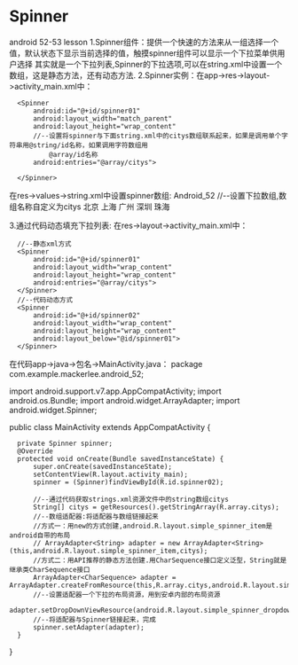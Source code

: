 # Spinner

android 52-53 lesson
1.Spinner组件：提供一个快速的方法来从一组选择一个值，默认状态下显示当前选择的值，触摸spinner组件可以显示一个下拉菜单供用户选择                  其实就是一个下拉列表,Spinner的下拉选项,可以在string.xml中设置一个数组，这是静态方法，还有动态方法.
2.Spinner实例：在app->res->layout->activity_main.xml中：
  <?xml version="1.0" encoding="utf-8"?>
  <RelativeLayout xmlns:android="http://schemas.android.com/apk/res/android"
      xmlns:tools="http://schemas.android.com/tools"
      android:layout_width="match_parent"
      android:layout_height="match_parent"
      android:paddingBottom="@dimen/activity_vertical_margin"
      android:paddingLeft="@dimen/activity_horizontal_margin"
      android:paddingRight="@dimen/activity_horizontal_margin"
      android:paddingTop="@dimen/activity_vertical_margin"
      tools:context="com.example.mackerlee.android_52.MainActivity">
  
      <Spinner
          android:id="@+id/spinner01"
          android:layout_width="match_parent"
          android:layout_height="wrap_content"
          //--设置将spinner与下面string.xml中的citys数组联系起来，如果是调用单个字符串用@string/id名称，如果调用字符数组用
              @array/id名称
          android:entries="@array/citys">
  
      </Spinner>
  </RelativeLayout>
  
  在res->values->string.xml中设置spinner数组:
  <resources>
    <string name="app_name">Android_52</string>
    //--设置下拉数组,数组名称自定义为citys
    <string-array name="citys">
        <item>北京</item>
        <item>上海</item>
        <item>广州</item>
        <item>深圳</item>
        <item>珠海</item>
    </string-array>
  </resources>
  
3.通过代码动态填充下拉列表:
  在res->layout->activity_main.xml中：
  <?xml version="1.0" encoding="utf-8"?>
  <RelativeLayout xmlns:android="http://schemas.android.com/apk/res/android"
      xmlns:tools="http://schemas.android.com/tools"
      android:layout_width="match_parent"
      android:layout_height="match_parent"
      android:paddingBottom="@dimen/activity_vertical_margin"
      android:paddingLeft="@dimen/activity_horizontal_margin"
      android:paddingRight="@dimen/activity_horizontal_margin"
      android:paddingTop="@dimen/activity_vertical_margin"
      tools:context="com.example.mackerlee.android_52.MainActivity">
  
      //--静态xml方式
      <Spinner
          android:id="@+id/spinner01"
          android:layout_width="wrap_content"
          android:layout_height="wrap_content"
          android:entries="@array/citys">
      </Spinner>
      //--代码动态方式
      <Spinner
          android:id="@+id/spinner02"
          android:layout_width="wrap_content"
          android:layout_height="wrap_content"
          android:layout_below="@id/spinner01">
      </Spinner>
  </RelativeLayout>
  
  在代码app->java->包名->MainActivity.java：
  package com.example.mackerlee.android_52;

  import android.support.v7.app.AppCompatActivity;
  import android.os.Bundle;
  import android.widget.ArrayAdapter;
  import android.widget.Spinner;
  
  public class MainActivity extends AppCompatActivity {
  
      private Spinner spinner;
      @Override
      protected void onCreate(Bundle savedInstanceState) {
          super.onCreate(savedInstanceState);
          setContentView(R.layout.activity_main);
          spinner = (Spinner)findViewById(R.id.spinner02);
  
          //--通过代码获取strings.xml资源文件中的string数组citys
          String[] citys = getResources().getStringArray(R.array.citys);
          //--数组适配器:将适配器与数组链接起来
          //方式一：用new的方式创建,android.R.layout.simple_spinner_item是android自带的布局
          // ArrayAdapter<String> adapter = new ArrayAdapter<String>(this,android.R.layout.simple_spinner_item,citys);
          //方式二：用API推荐的静态方法创建.用CharSequence接口定义泛型，String就是继承类CharSequence接口
          ArrayAdapter<CharSequence> adapter = ArrayAdapter.createFromResource(this,R.array.citys,android.R.layout.simple_spinner_item);
          //--设置适配器一个下拉的布局资源，用到安卓内部的布局资源
          adapter.setDropDownViewResource(android.R.layout.simple_spinner_dropdown_item);  
          //--将适配器与Spinner链接起来，完成
          spinner.setAdapter(adapter);
      }
  }

  
